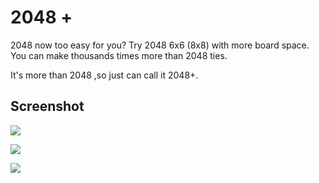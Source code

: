 # 2048 +

2048 now too easy for you? Try 2048 6x6  (8x8) with more board space. You can make thousands times more than 2048 ties.

It's more than 2048 ,so just can call it 2048+.



## Screenshot

![](http://7xs8gf.com1.z0.glb.clouddn.com/2048_IMG_0105.PNG)

![](http://7xs8gf.com1.z0.glb.clouddn.com/2048_IMG_0106.PNG)

![](http://7xs8gf.com1.z0.glb.clouddn.com/2048_IMG_0107.PNG)
